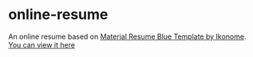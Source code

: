 # online-resume
An online resume based on [Material Resume Blue Template by Ikonome](https://creativemarket.com/ikonome/686585-Material-Resume-Blue/).
[You can view it here](https://haywhyze.github.io/online-resume/)
